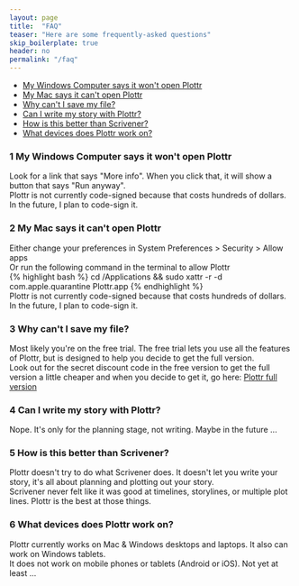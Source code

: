 ```yaml
---
layout: page
title:  "FAQ"
teaser: "Here are some frequently-asked questions"
skip_boilerplate: true
header: no
permalink: "/faq"
---
```

* [My Windows Computer says it won't open Plottr][1]  
* [My Mac says it can't open Plottr][2]  
* [Why can't I save my file?][3]  
* [Can I write my story with Plottr?][4]  
* [How is this better than Scrivener?][5]  
* [What devices does Plottr work on?][6]


### 1 My Windows Computer says it won't open Plottr  

Look for a link that says "More info". When you click that, it will show a button that says "Run anyway".   
Plottr is not currently code-signed because that costs hundreds of dollars. In the future, I plan to code-sign it.

### 2 My Mac says it can't open Plottr  

Either change your preferences in System Preferences &gt; Security &gt; Allow apps  
Or run the following command in the terminal to allow Plottr  
{% highlight bash %} cd /Applications &amp;&amp; sudo xattr -r -d com.apple.quarantine Plottr.app {% endhighlight %}  
Plottr is not currently code-signed because that costs hundreds of dollars. In the future, I plan to code-sign it.

### 3 Why can't I save my file?  

Most likely you're on the free trial. The free trial lets you use all the features of Plottr, but is designed to help you decide to get the full version.  
Look out for the secret discount code in the free version to get the full version a little cheaper and when you decide to get it, go here: [Plottr full version](https://gum.co/fgSJ)

### 4 Can I write my story with Plottr?  

Nope. It's only for the planning stage, not writing. Maybe in the future ...

### 5 How is this better than Scrivener?  

Plottr doesn't try to do what Scrivener does. It doesn't let you write your story, it's all about planning and plotting out your story.  
Scrivener never felt like it was good at timelines, storylines, or multiple plot lines. Plottr is the best at those things.

### 6 What devices does Plottr work on?

Plottr currently works on Mac & Windows desktops and laptops. It also can work on Windows tablets.  
It does not work on mobile phones or tablets (Android or iOS). Not yet at least ...

<div class='spacer' />

[1]: #1-my-windows-computer-says-it-wont-open-plottr
[2]: #2-my-mac-says-it-cant-open-plottr
[3]: #3-why-cant-i-save-my-file
[4]: #4-can-i-write-my-story-with-plottr
[5]: #5-how-is-this-better-than-scrivener
[6]: #6-what-devices-does-plottr-work-on
